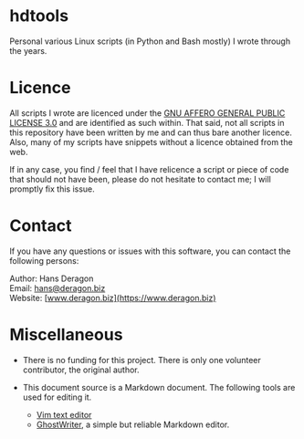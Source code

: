 hdtools
==================================================

Personal various Linux scripts (in Python and Bash mostly) I wrote through the years.



Licence
==================================================

All scripts I wrote are licenced under the [GNU AFFERO GENERAL PUBLIC LICENSE
3.0](https://www.gnu.org/licenses/agpl-3.0.en.html) and are identified as such
within.  That said, not all scripts in this repository have been written by me
and can thus bare another licence.  Also, many of my scripts have snippets
without a licence obtained from the web.

If in any case, you find / feel that I have relicence a script or piece of
code that should not have been, please do not hesitate to contact me; I will
promptly fix this issue.



Contact
==================================================

If you have any questions or issues with this software, you can contact
the following persons:

Author:    Hans Deragon</br>
Email:     <hans@deragon.biz></br>
Website:   [www.deragon.biz](https://www.deragon.biz)



Miscellaneous
==================================================

* There is no funding for this project.  There is only one volunteer contributor, the original author.

* This document source is a Markdown document.  The following tools are used
  for editing it.

  * [Vim text editor](http://www.vim.org/)
  * [GhostWriter](https://wereturtle.github.io/ghostwriter/), a simple but reliable Markdown editor.
